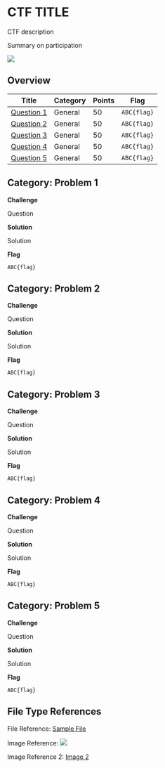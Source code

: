 # CTF TITLE

CTF description

Summary on participation

![](files/ctfpicture.png)

## Overview


Title | Category | Points | Flag
------|----------|--------|-----
[Question 1 ](#category-problem-1) | General | 50 | `ABC{flag}`
[Question 2 ](#category-problem-2) | General | 50 | `ABC{flag}`
[Question 3 ](#category-problem-3) | General | 50 | `ABC{flag}`
[Question 4 ](#category-problem-4) | General | 50 | `ABC{flag}`
[Question 5 ](#category-problem-5) | General | 50 | `ABC{flag}`


## Category: Problem 1

**Challenge**

Question

**Solution**

Solution

**Flag**
```
ABC{flag}
```

## Category: Problem 2

**Challenge**

Question

**Solution**

Solution

**Flag**
```
ABC{flag}
```

## Category: Problem 3

**Challenge**

Question

**Solution**

Solution

**Flag**
```
ABC{flag}
```

## Category: Problem 4

**Challenge**

Question

**Solution**

Solution

**Flag**
```
ABC{flag}
```

## Category: Problem 5

**Challenge**

Question

**Solution**

Solution

**Flag**
```
ABC{flag}
```

## File Type References

File Reference: [Sample File](files/file.zip)

Image Reference: ![](files/picture.jpg)

Image Reference 2: [Image 2](files/picture.png)
